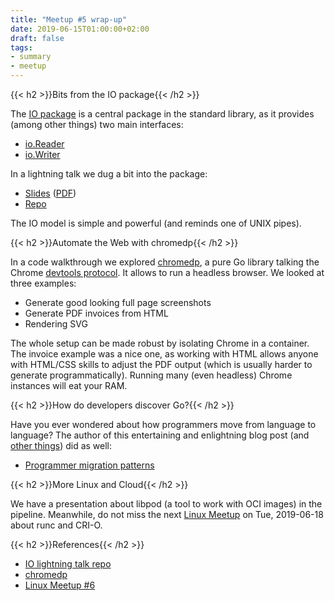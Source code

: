 ```yaml
---
title: "Meetup #5 wrap-up"
date: 2019-06-15T01:00:00+02:00
draft: false
tags:
- summary
- meetup
---
```


{{< h2 >}}Bits from the IO package{{< /h2 >}}

The [IO package](https://golang.org/pkg/io/) is a central package in the
standard library, as it provides (among other things) two main interfaces:

* [io.Reader](https://golang.org/pkg/io/#Reader)
* [io.Writer](https://golang.org/pkg/io/#Writer)

In a lightning talk we dug a bit into the package:

* [Slides](https://github.com/miku/io15min/blob/master/Slides.md) ([PDF](https://github.com/miku/io15min/blob/master/Slides.pdf))
* [Repo](https://github.com/miku/io15min)

The IO model is simple and powerful (and reminds one of UNIX pipes).


{{< h2 >}}Automate the Web with chromedp{{< /h2 >}}

In a code walkthrough we explored [chromedp](https://github.com/chromedp/chromedp), a pure Go library
talking the Chrome [devtools protocol](https://github.com/ChromeDevTools/devtools-protocol). It allows to run a headless
browser. We looked at three examples:

* Generate good looking full page screenshots
* Generate PDF invoices from HTML
* Rendering SVG

The whole setup can be made robust by isolating Chrome in a container. The
invoice example was a nice one, as working with HTML allows anyone with
HTML/CSS skills to adjust the PDF output (which is usually harder to generate
programmatically). Running many (even headless) Chrome instances will eat your
RAM.


{{< h2 >}}How do developers discover Go?{{< /h2 >}}

Have you ever wondered about how programmers move from language to language?
The author of this entertaining and enlightning blog post (and [other
things](https://github.com/sshuttle/sshuttle)) did as well:

* [Programmer migration patterns](https://apenwarr.ca/log/20190318)



{{< h2 >}}More Linux and Cloud{{< /h2 >}}

We have a presentation about libpod (a tool to work with OCI images) in the
pipeline. Meanwhile, do not miss the next [Linux
Meetup](https://www.meetup.com/de-DE/Linux-Meetup-Leipzig/events/261912346/) on
Tue, 2019-06-18 about runc and CRI-O.




{{< h2 >}}References{{< /h2 >}}

* [IO lightning talk repo](https://github.com/miku/io15min/)
* [chromedp](https://github.com/chromedp/chromedp)
* [Linux Meetup #6](https://www.meetup.com/de-DE/Linux-Meetup-Leipzig/events/261912346/)
